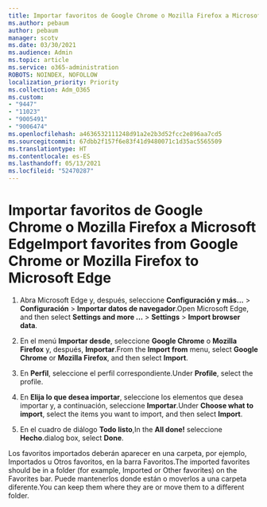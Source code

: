 ```yaml
---
title: Importar favoritos de Google Chrome o Mozilla Firefox a Microsoft Edge
ms.author: pebaum
author: pebaum
manager: scotv
ms.date: 03/30/2021
ms.audience: Admin
ms.topic: article
ms.service: o365-administration
ROBOTS: NOINDEX, NOFOLLOW
localization_priority: Priority
ms.collection: Adm_O365
ms.custom:
- "9447"
- "11023"
- "9005491"
- "9006474"
ms.openlocfilehash: a4636532111248d91a2e2b3d52fcc2e896aa7cd5
ms.sourcegitcommit: 67dbb2f157f6e83f41d9480071c1d35ac5565509
ms.translationtype: HT
ms.contentlocale: es-ES
ms.lasthandoff: 05/13/2021
ms.locfileid: "52470287"
---
```

# <a name="import-favorites-from-google-chrome-or-mozilla-firefox-to-microsoft-edge"></a><span data-ttu-id="7c0f2-102">Importar favoritos de Google Chrome o Mozilla Firefox a Microsoft Edge</span><span class="sxs-lookup"><span data-stu-id="7c0f2-102">Import favorites from Google Chrome or Mozilla Firefox to Microsoft Edge</span></span>

1. <span data-ttu-id="7c0f2-103">Abra Microsoft Edge y, después, seleccione **Configuración y más...** > **Configuración** > **Importar datos de navegador**.</span><span class="sxs-lookup"><span data-stu-id="7c0f2-103">Open Microsoft Edge, and then select **Settings and more ...** > **Settings** > **Import browser data**.</span></span>

1. <span data-ttu-id="7c0f2-104">En el menú **Importar desde**, seleccione **Google Chrome** o **Mozilla Firefox** y, después, **Importar**.</span><span class="sxs-lookup"><span data-stu-id="7c0f2-104">From the **Import from** menu, select **Google Chrome** or **Mozilla Firefox**, and then select **Import**.</span></span>

1. <span data-ttu-id="7c0f2-105">En **Perfil**, seleccione el perfil correspondiente.</span><span class="sxs-lookup"><span data-stu-id="7c0f2-105">Under **Profile**, select the profile.</span></span>

1. <span data-ttu-id="7c0f2-106">En **Elija lo que desea importar**, seleccione los elementos que desea importar y, a continuación, seleccione **Importar**.</span><span class="sxs-lookup"><span data-stu-id="7c0f2-106">Under **Choose what to import**, select the items you want to import, and then select **Import**.</span></span>

1. <span data-ttu-id="7c0f2-107">En el cuadro de diálogo **Todo listo**,</span><span class="sxs-lookup"><span data-stu-id="7c0f2-107">In the **All done!**</span></span> <span data-ttu-id="7c0f2-108">seleccione **Hecho**.</span><span class="sxs-lookup"><span data-stu-id="7c0f2-108">dialog box, select **Done**.</span></span>

<span data-ttu-id="7c0f2-109">Los favoritos importados deberán aparecer en una carpeta, por ejemplo, Importados u Otros favoritos, en la barra Favoritos.</span><span class="sxs-lookup"><span data-stu-id="7c0f2-109">The imported favorites should be in a folder (for example, Imported or Other favorites) on the Favorites bar.</span></span> <span data-ttu-id="7c0f2-110">Puede mantenerlos donde están o moverlos a una carpeta diferente.</span><span class="sxs-lookup"><span data-stu-id="7c0f2-110">You can keep them where they are or move them to a different folder.</span></span>
